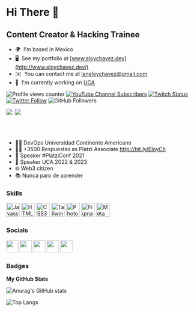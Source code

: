 Hi There 👋
============================

Content Creator & Hacking Trainee
---------------------------------
* 🌍  I'm based in Mexico
* 🖥️  See my portfolio at [www.eloychavez.dev](http://www.eloychavez.dev/)
* ✉️  You can contact me at [laneloychavez@gmail.com](mailto:laneloychavez@gmail.com)
* 🚀  I'm currently working on [UCA](https://uca.edu.mx/)

![Profile views counter](https://komarev.com/ghpvc/?username=EloyChavezDev&&style=flat-square)
[![YouTube Channel Subscribers](https://img.shields.io/youtube/channel/subscribers/UCq3v5b7J97e_i_RZE6eE4HQ?style=social)](https://youtube.com/@EloyChavezDev?sub_confirmation=1)
[![Twitch Status](https://img.shields.io/twitch/status/eloychavezdev?style=social)](https://twitch.com/eloychavezdev)
[![Twitter Follow](https://img.shields.io/twitter/follow/eloychavezdev?style=social)](https://twitter.com/eloychavezdev)
![GitHub Followers](https://img.shields.io/github/followers/eloychavezdev?style=social)


<div align="left">
            <a href="https://www.paypal.com/donate/?hosted_button_id=BJMKZERS2JH4W" target="_blank" style="display: inline-block;">
              <img src="https://img.shields.io/badge/Donate-PayPal-blue.svg?style=flat-square&logo=paypal" align="left"/>
            </a>
            <a href="https://www.buymeacoffee.com/eloychavezdev" target="_blank" style="display: inline-block;">
              <img src="https://img.shields.io/badge/Donate-Buy%20Me%20A%20Coffee-orange.svg?style=flat-square&logo=buymeacoffee" align="left"/>
            </a>  
</div>  


<br/>  <br/> 

* 👨‍💻 DevOps Universidad Continente Americano
* ✍🏻 +3500 Respuestas as Platzi Associate http://bit.ly/EloyCh 
* 🎤 Speaker #PlatziConf 2021 
* 🎤 Speaker UCA 2022 & 2023 
* 🌐 Web3 citizen 
* 📚 Nunca paro de aprender 

### Skills

<p align="left">
<a href="https://developer.mozilla.org/en-US/docs/Web/JavaScript" target="_blank" rel="noreferrer"><img src="https://raw.githubusercontent.com/danielcranney/readme-generator/main/public/icons/skills/javascript-colored.svg" width="36" height="36" alt="Javascript" /></a>
<a href="https://developer.mozilla.org/en-US/docs/Glossary/HTML5" target="_blank" rel="noreferrer"><img src="https://raw.githubusercontent.com/danielcranney/readme-generator/main/public/icons/skills/html5-colored.svg" width="36" height="36" alt="HTML5" /></a>
<a href="https://www.w3.org/TR/CSS/#css" target="_blank" rel="noreferrer"><img src="https://raw.githubusercontent.com/danielcranney/readme-generator/main/public/icons/skills/css3-colored.svg" width="36" height="36" alt="CSS3" /></a>
<a href="https://tailwindcss.com/" target="_blank" rel="noreferrer"><img src="https://raw.githubusercontent.com/danielcranney/readme-generator/main/public/icons/skills/tailwindcss-colored.svg" width="36" height="36" alt="TailwindCSS" /></a>
<a href="https://www.adobe.com/uk/products/photoshop.html" target="_blank" rel="noreferrer"><img src="https://raw.githubusercontent.com/danielcranney/readme-generator/main/public/icons/skills/photoshop-colored.svg" width="36" height="36" alt="Photoshop" /></a>
<a href="https://www.figma.com/" target="_blank" rel="noreferrer"><img src="https://raw.githubusercontent.com/danielcranney/readme-generator/main/public/icons/skills/figma-colored.svg" width="36" height="36" alt="Figma" /></a>
<a href="https://metamask.io/" target="_blank" rel="noreferrer"><img src="https://raw.githubusercontent.com/danielcranney/readme-generator/main/public/icons/skills/metamask-colored.svg" width="36" height="36" alt="MetaMask" /></a>
</p>


### Socials

<p align="left"> <a href="https://www.github.com/EloyChavezDev" target="_blank" rel="noreferrer"><img src="https://raw.githubusercontent.com/danielcranney/readme-generator/main/public/icons/socials/github.svg" width="32" height="32" /></a> <a href="http://www.instagram.com/EloyChavezDev" target="_blank" rel="noreferrer"><img src="https://raw.githubusercontent.com/danielcranney/readme-generator/main/public/icons/socials/instagram.svg" width="32" height="32" /></a> <a href="https://www.linkedin.com/in/EloyChavezDev" target="_blank" rel="noreferrer"><img src="https://raw.githubusercontent.com/danielcranney/readme-generator/main/public/icons/socials/linkedin.svg" width="32" height="32" /></a> <a href="https://www.twitter.com/EloyChavezDev" target="_blank" rel="noreferrer"><img src="https://raw.githubusercontent.com/danielcranney/readme-generator/main/public/icons/socials/twitter.svg" width="32" height="32" /></a> <a href="https://www.twitch.tv/EloyChavezDev" target="_blank" rel="noreferrer"><img src="https://raw.githubusercontent.com/danielcranney/readme-generator/main/public/icons/socials/twitch.svg" width="32" height="32" /></a></p>

### Badges

<b>My GitHub Stats</b>

![Anurag's GitHub stats](https://github-readme-stats.vercel.app/api?username=EloyChavezDev&show_icons=true&theme=tokyonight)

![Top Langs](https://github-readme-stats.vercel.app/api/top-langs/?username=EloyChavezDev&layout=compact&theme=tokyonight)
